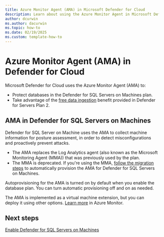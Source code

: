```yaml
---
title: Azure Monitor Agent (AMA) in Microsoft Defender for Cloud
description: Learn about using the Azure Monitor Agent in Microsoft Defender for Cloud
author: dcurwin
ms.author: dacurwin
ms.topic: how-to
ms.date: 02/19/2025
ms.custom: template-how-to
---
```


# Azure Monitor Agent (AMA) in Defender for Cloud

Microsoft Defender for Cloud uses the Azure Monitor Agent (AMA) to:

- Protect databases in the Defender for SQL Servers on Machines plan.
- Take advantage of the [free data ingestion](data-ingestion-benefit.md) benefit provided in Defender for Servers Plan 2.

## AMA in Defender for SQL Servers on Machines

Defender for SQL Server on Machine uses the AMA to collect machine information for posture assessment, in order to detect misconfigurations and proactively prevent attacks.

- The AMA replaces the Log Analytics agent (also known as the Microsoft Monitoring Agent (MMA)) that was previously used by the plan.
- The MMA is deprecated. If you're using the MMA, [follow the migration steps](defender-for-sql-autoprovisioning.md) to automatically provision the AMA for Defender for SQL Servers on Machines.

Autoprovisioning for the AMA is turned on by default when you enable the database plan. You can turn automatic provisioning off and on as needed.

The AMA is implemented as a virtual machine extension, but you can deploy it using other options. [Learn more](/azure/azure-monitor/vm/monitor-virtual-machine-agent) in Azure Monitor.

## Next steps

[Enable Defender for SQL Servers on Machines](defender-for-sql-usage.md)
